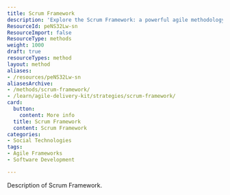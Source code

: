 ```yaml
---
title: Scrum Framework
description: 'Explore the Scrum Framework: a powerful agile methodology that enhances team collaboration, boosts productivity, and delivers value through iterative progress.'
ResourceId: peNS32Lw-sn
ResourceImport: false
ResourceType: methods
weight: 1000
draft: true
resourceTypes: method
layout: method
aliases:
- /resources/peNS32Lw-sn
aliasesArchive:
- /methods/scrum-framework/
- /learn/agile-delivery-kit/strategies/scrum-framework/
card:
  button:
    content: More info
  title: Scrum Framework
  content: Scrum Framework
categories:
- Social Technologies
tags:
- Agile Frameworks
- Software Development

---
```

Description of Scrum Framework.
